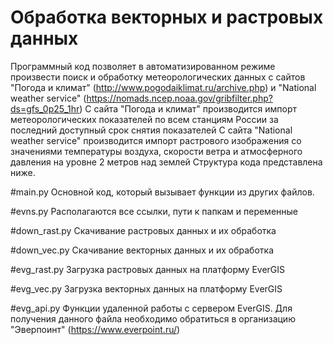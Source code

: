 # Обработка векторных и растровых данных  
Программный код позволяет в автоматизированном режиме произвести поиск и обработку метеорологических данных с сайтов "Погода и климат" (http://www.pogodaiklimat.ru/archive.php) и "National weather service" (https://nomads.ncep.noaa.gov/gribfilter.php?ds=gfs_0p25_1hr)
С сайта "Погода и климат" производится импорт метеорологических показателей по всем станциям России за последний доступный срок снятия показателей
С сайта "National weather service" производится импорт растрового изображения со значениями температуры воздуха, скорости ветра и атмосферного давления на уровне 2 метров над землей
Структура кода представлена ниже.

#main.py
Основной код, который вызывает функции из других файлов.

#evns.py
Располагаются все ссылки, пути к папкам и переменные 

#down_rast.py
Скачивание растровых данных и их обработка

#down_vec.py
Скачивание векторных данных и их обработка

#evg_rast.py
Загрузка растровых данных на платформу EverGIS

#evg_vec.py
Загрузка векторных данных на платформу EverGIS

#evg_api.py
Функции удаленной работы с сервером EverGIS. Для получения данного файла необходимо обратиться в организацию "Эверпоинт" (https://www.everpoint.ru/)
